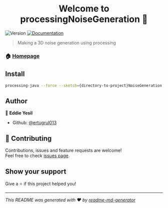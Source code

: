 <h1 align="center">Welcome to processingNoiseGeneration 👋</h1>
<p>
  <img alt="Version" src="https://img.shields.io/badge/version-1.0-blue.svg?cacheSeconds=2592000" />
  <a href="https://github.com/ertugrul013/processingNoiseGeneration/README.MD">
    <img alt="Documentation" src="https://img.shields.io/badge/documentation-yes-brightgreen.svg" target="_blank" />
  </a>
</p>

> Making a 3D noise generation using processing

### 🏠 [Homepage](https://github.com/ertugrul013/processingNoiseGeneration)

## Install

```sh
processing-java --force --sketch={directory-to-project}NoiseGeneration --output={directory-to-project}NoiseGeneration/out --run <
```

## Author

👤 **Eddie Yesil**

* Github: [@ertugrul013](https://github.com/ertugrul013)

## 🤝 Contributing

Contributions, issues and feature requests are welcome!<br />Feel free to check [issues page](https://github.com/ertugrul013/processingNoiseGeneration/issues).

## Show your support

Give a ⭐️ if this project helped you!

***
_This README was generated with ❤️ by [readme-md-generator](https://github.com/kefranabg/readme-md-generator)_